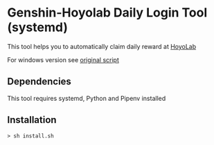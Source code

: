 # Genshin-Hoyolab Daily Login Tool (systemd)
This tool helps you to automatically claim daily reward at [HoyoLab](https://webstatic-sea.mihoyo.com/ys/event/signin-sea/index.html?act_id=e202102251931481&lang=en-us)


For windows version see [original script](https://github.com/9a24f0/genshin-daily-login)

## Dependencies
This tool requires systemd, Python and Pipenv installed

## Installation
```
> sh install.sh
```
